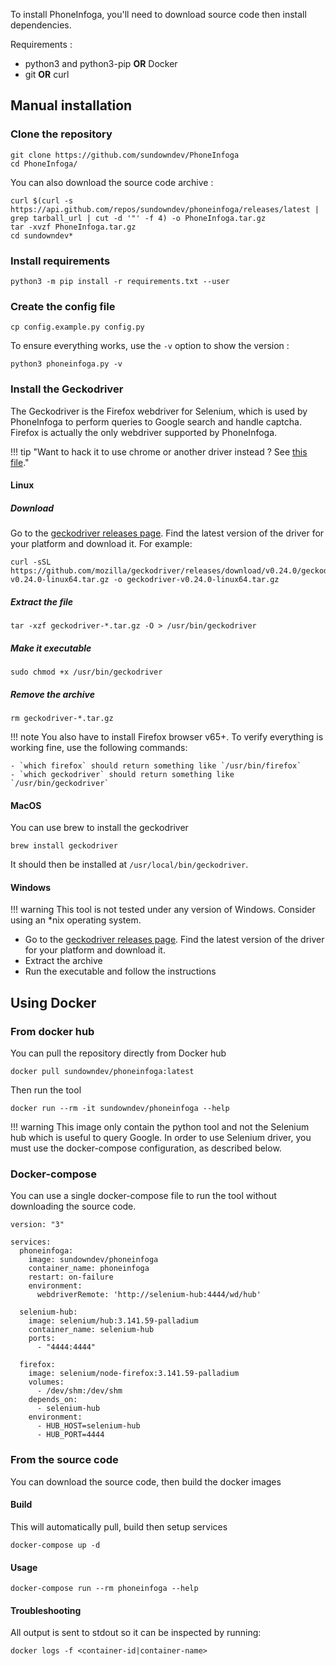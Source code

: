 To install PhoneInfoga, you'll need to download source code then install dependencies.

Requirements : 

- python3 and python3-pip **OR** Docker
- git **OR** curl

## Manual installation

### Clone the repository

```shell
git clone https://github.com/sundowndev/PhoneInfoga
cd PhoneInfoga/
```

You can also download the source code archive : 

```shell
curl $(curl -s https://api.github.com/repos/sundowndev/phoneinfoga/releases/latest | grep tarball_url | cut -d '"' -f 4) -o PhoneInfoga.tar.gz
tar -xvzf PhoneInfoga.tar.gz
cd sundowndev*
```

### Install requirements

```shell
python3 -m pip install -r requirements.txt --user
```

### Create the config file

```shell
cp config.example.py config.py 
```

To ensure everything works, use the `-v` option to show the version : 

```shell
python3 phoneinfoga.py -v
```

### Install the Geckodriver

The Geckodriver is the Firefox webdriver for Selenium, which is used by PhoneInfoga to perform queries to Google search and handle captcha. Firefox is actually the only webdriver supported by PhoneInfoga.

!!! tip "Want to hack it to use chrome or another driver instead ? See [this file](https://github.com/sundowndev/PhoneInfoga/blob/8179fe4857ca7df2d843119e2123c260e8401818/lib/googlesearch.py#L35)."

#### Linux

##### Download

Go to the [geckodriver releases page](https://github.com/mozilla/geckodriver/releases). Find the latest version of the driver for your platform and download it. For example: 

```shell
curl -sSL https://github.com/mozilla/geckodriver/releases/download/v0.24.0/geckodriver-v0.24.0-linux64.tar.gz -o geckodriver-v0.24.0-linux64.tar.gz
```

##### Extract the file

```shell
tar -xzf geckodriver-*.tar.gz -O > /usr/bin/geckodriver
```

##### Make it executable

```shell
sudo chmod +x /usr/bin/geckodriver
```

##### Remove the archive

```shell
rm geckodriver-*.tar.gz
```

!!! note
    You also have to install Firefox browser v65+. To verify everything is working fine, use the following commands:

    - `which firefox` should return something like `/usr/bin/firefox`
    - `which geckodriver` should return something like `/usr/bin/geckodriver`

#### MacOS

You can use brew to install the geckodriver

```
brew install geckodriver
```

It should then be installed at `/usr/local/bin/geckodriver`.

#### Windows

!!! warning
    This tool is not tested under any version of Windows. Consider using an *nix operating system.

- Go to the [geckodriver releases page](https://github.com/mozilla/geckodriver/releases). Find the latest version of the driver for your platform and download it.
- Extract the archive
- Run the executable and follow the instructions

## Using Docker

### From docker hub

You can pull the repository directly from Docker hub

```shell
docker pull sundowndev/phoneinfoga:latest
```

Then run the tool

```shell
docker run --rm -it sundowndev/phoneinfoga --help
```
!!! warning 
    This image only contain the python tool and not the Selenium hub which is useful to query Google. In order to use Selenium driver, you must use the docker-compose configuration, as described below.

### Docker-compose

You can use a single docker-compose file to run the tool without downloading the source code.

```
version: "3"

services:
  phoneinfoga:
    image: sundowndev/phoneinfoga
    container_name: phoneinfoga
    restart: on-failure
    environment:
      webdriverRemote: 'http://selenium-hub:4444/wd/hub'

  selenium-hub:
    image: selenium/hub:3.141.59-palladium
    container_name: selenium-hub
    ports:
      - "4444:4444"

  firefox:
    image: selenium/node-firefox:3.141.59-palladium
    volumes:
      - /dev/shm:/dev/shm
    depends_on:
      - selenium-hub
    environment:
      - HUB_HOST=selenium-hub
      - HUB_PORT=4444
```

### From the source code

You can download the source code, then build the docker images

#### Build

This will automatically pull, build then setup services

```shell
docker-compose up -d
```

#### Usage

```shell
docker-compose run --rm phoneinfoga --help
```

#### Troubleshooting

All output is sent to stdout so it can be inspected by running:

```shell
docker logs -f <container-id|container-name>
```
